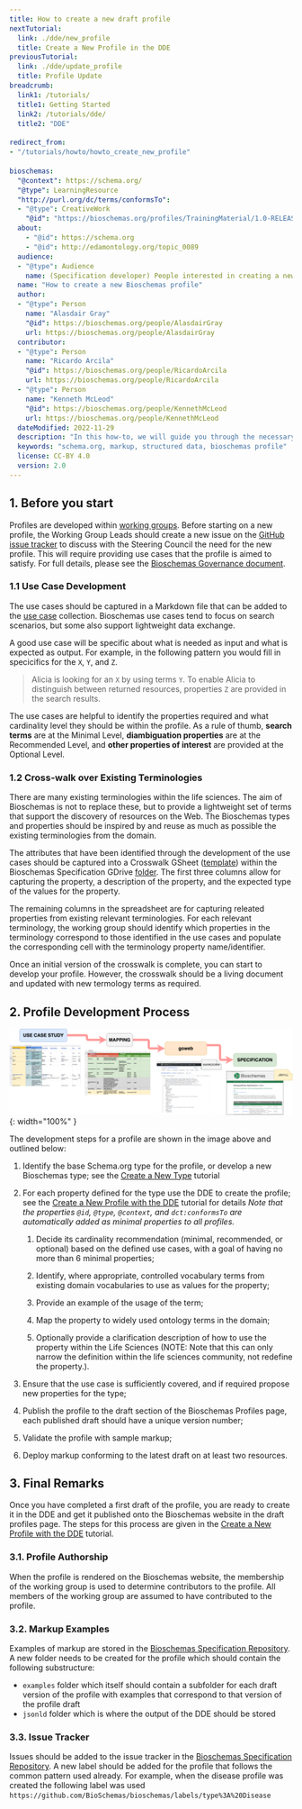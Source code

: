 ```yaml
---
title: How to create a new draft profile
nextTutorial:
  link: ./dde/new_profile
  title: Create a New Profile in the DDE
previousTutorial:
  link: ./dde/update_profile
  title: Profile Update
breadcrumb:
  link1: /tutorials/
  title1: Getting Started
  link2: /tutorials/dde/
  title2: "DDE"

redirect_from:
- "/tutorials/howto/howto_create_new_profile"

bioschemas:
  "@context": https://schema.org/
  "@type": LearningResource
  "http://purl.org/dc/terms/conformsTo":
  - "@type": CreativeWork
    "@id": "https://bioschemas.org/profiles/TrainingMaterial/1.0-RELEASE"
  about:
    - "@id": https://schema.org
    - "@id": http://edamontology.org/topic_0089
  audience:
  - "@type": Audience
    name: (Specification developer) People interested in creating a new Bioschemas profile
  name: "How to create a new Bioschemas profile"
  author:
  - "@type": Person
    name: "Alasdair Gray"
    "@id": https://bioschemas.org/people/AlasdairGray
    url: https://bioschemas.org/people/AlasdairGray
  contributor:
  - "@type": Person
    name: "Ricardo Arcila"
    "@id": https://bioschemas.org/people/RicardoArcila
    url: https://bioschemas.org/people/RicardoArcila
  - "@type": Person
    name: "Kenneth McLeod"
    "@id": https://bioschemas.org/people/KennethMcLeod
    url: https://bioschemas.org/people/KennethMcLeod
  dateModified: 2022-11-29
  description: "In this how-to, we will guide you through the necessary steps to create a new Bioschemas profile. The next tutorial will tell you how to add it to the DDE."
  keywords: "schema.org, markup, structured data, bioschemas profile"
  license: CC-BY 4.0
  version: 2.0
---
```


## 1. Before you start

Profiles are developed within [working groups](/groups). Before starting on a new profile, the Working Group Leads should create a new issue on the [GitHub issue tracker](https://github.com/BioSchemas/specifications/issues) to discuss with the Steering Council the need for the new profile. This will require providing use cases that the profile is aimed to satisfy. For full details, please see the [Bioschemas Governance document](https://github.com/Bioschemas/governance/blob/master/governance.md#proposing-a-new-profile).

### 1.1 Use Case Development

The use cases should be captured in a Markdown file that can be added to the [use case](/useCases) collection. Bioschemas use cases tend to focus on search scenarios, but some also support lightweight data exchange.

A good use case will be specific about what is needed as input and what is expected as output. For example, in the following pattern you would fill in specicifics for the `X`, `Y`, and `Z`.

> Alicia is looking for an `X` by using terms `Y`. To enable Alicia to distinguish between returned resources, properties `Z` are provided in the search results.

The use cases are helpful to identify the properties required and what cardinality level they should be within the profile. As a rule of thumb, __search terms__ are at the Minimal Level, __diambiguation properties__ are at the Recommended Level, and __other properties of interest__ are provided at the Optional Level.

### 1.2 Cross-walk over Existing Terminologies

There are many existing terminologies within the life sciences. The aim of Bioschemas is not to replace these, but to provide a lightweight set of terms that support the discovery of resources on the Web. The Bioschemas types and properties should be inspired by and reuse as much as possible the existing terminologies from the domain.

The attributes that have been identified through the development of the use cases should be captured into a Crosswalk GSheet ([template](https://docs.google.com/spreadsheets/d/1UrEWtP8-ezbhG8anmNgaDwWbCUAi4e7cqq31dr69yf0/edit?usp=sharing)) within the Bioschemas Specification GDrive [folder](https://drive.google.com/drive/folders/0Bw_p-HKWUjHoNThZOWNKbGhOODg?resourcekey=0-H1gdWdmBSIZ1Nj6LGxuj9Q&usp=share_link). The first three columns allow for capturing the property, a description of the property, and the expected type of the values for the property.

The remaining columns in the spreadsheet are for capturing releated properties from existing relevant terminologies.
For each relevant terminology, the working group should identify which properties in the terminology correspond to those identified in the use cases and populate the corresponding cell with the terminology property name/identifier.

Once an initial version of the crosswalk is complete, you can start to develop your profile. However, the crosswalk should be a living document and updated with new termology terms as required.


## 2. Profile Development Process

![Overview of profile development process](https://raw.githubusercontent.com/BioSchemas/governance/master/specification_process.png){: width="100%" }

The development steps for a profile are shown in the image above and outlined below:
1. Identify the base Schema.org type for the profile, or develop a new Bioschemas type; see the [Create a New Type](./new_type) tutorial

2. For each property defined for the type use the DDE to create the profile; see the [Create a New Profile with the DDE](./new_profile) tutorial for details 
   _Note that the properties `@id`, `@type`, `@context`, and `dct:conformsTo` are automatically added as minimal properties to all profiles._
    1. Decide its cardinality recommendation (minimal, recommended, or optional) based on the defined use cases, with a goal of having no more than 6 minimal properties;

    2. Identify, where appropriate, controlled vocabulary terms from existing domain vocabularies to use as values for the property;

    3. Provide an example of the usage of the term;

    4. Map the property to widely used ontology terms in the domain;

    5. Optionally provide a clarification description of how to use the property within the Life Sciences (NOTE: Note that this can only narrow the definition within the life sciences community, not redefine the property.).

3. Ensure that the use case is sufficiently covered, and if required propose new properties for the type;

4. Publish the profile to the draft section of the Bioschemas Profiles page, each published draft should have a unique version number;

5. Validate the profile with sample markup;

6. Deploy markup conforming to the latest draft on at least two resources.

## 3. Final Remarks

Once you have completed a first draft of the profile, you are ready to create it in the DDE and get it published onto the Bioschemas website in the draft profiles page. The steps for this process are given in the [Create a New Profile with the DDE](./new_profile) tutorial.

### 3.1. Profile Authorship
When the profile is rendered on the Bioschemas website, the membership of the working group is used to determine contributors to the profile. All members of the working group are assumed to have contributed to the profile.

### 3.2. Markup Examples
Examples of markup are stored in the [Bioschemas Specification Repository](https://github.com/BioSchemas/specifications/). A new folder needs to be created for the profile which should contain the following substructure:
- `examples` folder which itself should contain a subfolder for each draft version of the profile with examples that correspond to that version of the profile draft
- `jsonld` folder which is where the output of the DDE should be stored

### 3.3. Issue Tracker
Issues should be added to the issue tracker in the [Bioschemas Specification Repository](https://github.com/BioSchemas/specifications/issues). A new label should be added for the profile that follows the common pattern used already. For example, when the disease profile was created the following label was used `https://github.com/BioSchemas/bioschemas/labels/type%3A%20Disease`

